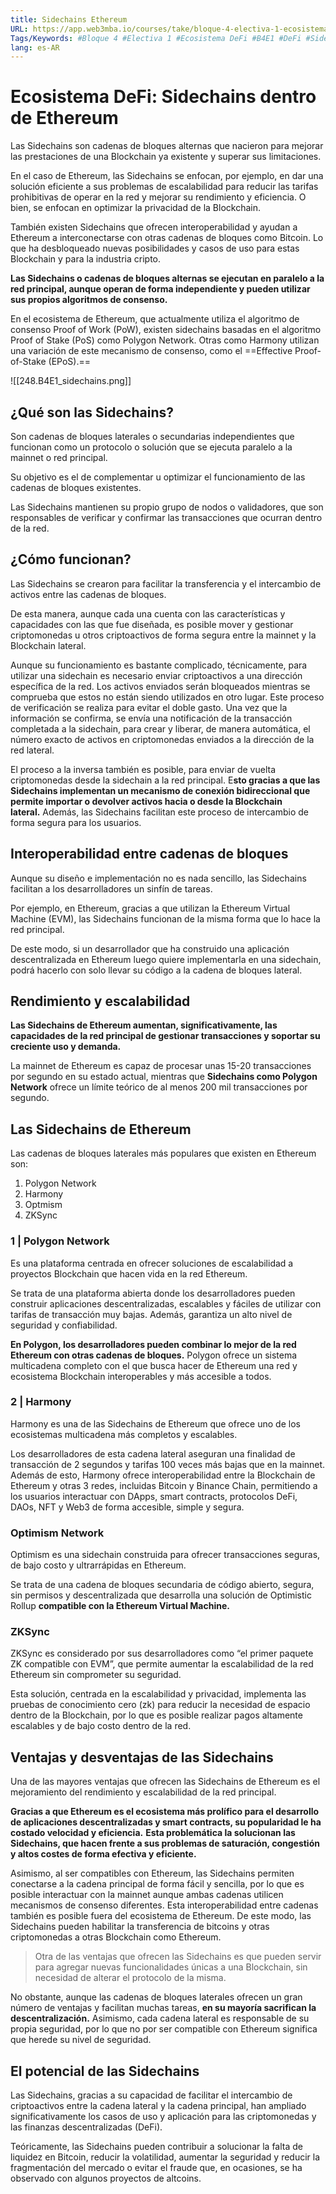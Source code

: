 ```yaml
---
title: Sidechains Ethereum
URL: https://app.web3mba.io/courses/take/bloque-4-electiva-1-ecosistema-defi/texts/38858488-01-sidechains-ethereum
Tags/Keywords: #Bloque 4 #Electiva 1 #Ecosistema DeFi #B4E1 #DeFi #Sidechains Ethereum #Sidechains #Ethereum
lang: es-AR
---
```

# Ecosistema DeFi: Sidechains dentro de Ethereum
Las Sidechains son cadenas de bloques alternas que nacieron para mejorar las prestaciones de una Blockchain ya existente y superar sus limitaciones.

En el caso de Ethereum, las Sidechains se enfocan, por ejemplo, en dar una solución eficiente a sus problemas de escalabilidad para reducir las tarifas prohibitivas de operar en la red y mejorar su rendimiento y eficiencia. O bien, se enfocan en optimizar la privacidad de la Blockchain.

También existen Sidechains que ofrecen interoperabilidad y ayudan a Ethereum a interconectarse con otras cadenas de bloques como Bitcoin. Lo que ha desbloqueado nuevas posibilidades y casos de uso para estas Blockchain y para la industria cripto.

**Las Sidechains o cadenas de bloques alternas se ejecutan en paralelo a la red principal, aunque operan de forma independiente y pueden utilizar sus propios algoritmos de consenso.**  
  
En el ecosistema de Ethereum, que actualmente utiliza el algoritmo de consenso Proof of Work (PoW), existen sidechains basadas en el algoritmo Proof of Stake (PoS) como Polygon Network. Otras como Harmony utilizan una variación de este mecanismo de consenso, como el ==Effective Proof-of-Stake (EPoS).==

![[248.B4E1_sidechains.png]]

## ¿Qué son las Sidechains?
Son cadenas de bloques laterales o secundarias independientes que funcionan como un protocolo o solución que se ejecuta paralelo a la mainnet o red principal.

Su objetivo es el de complementar u optimizar el funcionamiento de las cadenas de bloques existentes. 

Las Sidechains mantienen su propio grupo de nodos o validadores, que son responsables de verificar y confirmar las transacciones que ocurran dentro de la red.

## ¿Cómo funcionan?
Las Sidechains se crearon para facilitar la transferencia y el intercambio de activos entre las cadenas de bloques. 

De esta manera, aunque cada una cuenta con las características y capacidades con las que fue diseñada, es posible mover y gestionar criptomonedas u otros criptoactivos de forma segura entre la mainnet y la Blockchain lateral.

Aunque su funcionamiento es bastante complicado, técnicamente, para utilizar una sidechain es necesario enviar criptoactivos a una dirección específica de la red. Los activos enviados serán bloqueados mientras se comprueba que estos no están siendo utilizados en otro lugar. Este proceso de verificación se realiza para evitar el doble gasto. Una vez que la información se confirma, se envía una notificación de la transacción completada a la sidechain, para crear y liberar, de manera automática, el número exacto de activos en criptomonedas enviados a la dirección de la red lateral.  
  
El proceso a la inversa también es posible, para enviar de vuelta criptomonedas desde la sidechain a la red principal. E**sto gracias a que las Sidechains implementan un mecanismo de conexión bidireccional que permite importar o devolver activos hacia o desde la Blockchain lateral.** Además, las Sidechains facilitan este proceso de intercambio de forma segura para los usuarios.

## Interoperabilidad entre cadenas de bloques
Aunque su diseño e implementación no es nada sencillo, las Sidechains facilitan a los desarrolladores un sinfín de tareas.

Por ejemplo, en Ethereum, gracias a que utilizan la Ethereum Virtual Machine (EVM), las Sidechains funcionan de la misma forma que lo hace la red principal.

De este modo, si un desarrollador que ha construido una aplicación descentralizada en Ethereum luego quiere implementarla en una sidechain, podrá hacerlo con solo llevar su código a la cadena de bloques lateral.

## Rendimiento y escalabilidad
**Las Sidechains de Ethereum aumentan, significativamente, las capacidades de la red principal de gestionar transacciones y soportar su creciente uso y demanda.**

La mainnet de Ethereum es capaz de procesar unas 15-20 transacciones por segundo en su estado actual, mientras que **Sidechains como Polygon Network** ofrece un límite teórico de al menos 200 mil transacciones por segundo.

## Las Sidechains de Ethereum
Las cadenas de bloques laterales más populares que existen en Ethereum son:
1. Polygon Network
2. Harmony
3. Optmism
4. ZKSync

### 1 | Polygon Network
Es una plataforma centrada en ofrecer soluciones de escalabilidad a proyectos Blockchain que hacen vida en la red Ethereum.

Se trata de una plataforma abierta donde los desarrolladores pueden construir aplicaciones descentralizadas, escalables y fáciles de utilizar con tarifas de transacción muy bajas. Además, garantiza un alto nivel de seguridad y confiabilidad.  
  
**En Polygon, los desarrolladores pueden combinar lo mejor de la red Ethereum con otras cadenas de bloques.** Polygon ofrece un sistema multicadena completo con el que busca hacer de Ethereum una red y ecosistema Blockchain interoperables y más accesible a todos.

### 2 | Harmony
Harmony es una de las Sidechains de Ethereum que ofrece uno de los ecosistemas multicadena más completos y escalables.

Los desarrolladores de esta cadena lateral aseguran una finalidad de transacción de 2 segundos y tarifas 100 veces más bajas que en la mainnet. Además de esto, Harmony ofrece interoperabilidad entre la Blockchain de Ethereum y otras 3 redes, incluidas Bitcoin y Binance Chain, permitiendo a los usuarios interactuar con DApps, smart contracts, protocolos DeFi, DAOs, NFT y Web3 de forma accesible, simple y segura.

### Optimism Network
Optimism es una sidechain construida para ofrecer transacciones seguras, de bajo costo y ultrarrápidas en Ethereum.

Se trata de una cadena de bloques secundaria de código abierto, segura, sin permisos y descentralizada que desarrolla una solución de Optimistic Rollup **compatible con la Ethereum Virtual Machine.**

### ZKSync
ZKSync es considerado por sus desarrolladores como “el primer paquete ZK compatible con EVM”, que permite aumentar la escalabilidad de la red Ethereum sin comprometer su seguridad.

Esta solución, centrada en la escalabilidad y privacidad, implementa las pruebas de conocimiento cero (zk) para reducir la necesidad de espacio dentro de la Blockchain, por lo que es posible realizar pagos altamente escalables y de bajo costo dentro de la red.

## Ventajas y desventajas de las Sidechains
Una de las mayores ventajas que ofrecen las Sidechains de Ethereum es el mejoramiento del rendimiento y escalabilidad de la red principal.

**Gracias a que Ethereum es el ecosistema más prolífico para el desarrollo de aplicaciones descentralizadas y smart contracts, su popularidad le ha costado velocidad y eficiencia.** **Esta problemática la solucionan las Sidechains, que hacen frente a sus problemas de saturación, congestión y altos costes de forma efectiva y eficiente.**  
  
Asimismo, al ser compatibles con Ethereum, las Sidechains permiten conectarse a la cadena principal de forma fácil y sencilla, por lo que es posible interactuar con la mainnet aunque ambas cadenas utilicen mecanismos de consenso diferentes. Esta interoperabilidad entre cadenas también es posible fuera del ecosistema de Ethereum. De este modo, las Sidechains pueden habilitar la transferencia de bitcoins y otras criptomonedas a otras Blockchain como Ethereum.

> Otra de las ventajas que ofrecen las Sidechains es que pueden servir para agregar nuevas funcionalidades únicas a una Blockchain, sin necesidad de alterar el protocolo de la misma.
  
No obstante, aunque las cadenas de bloques laterales ofrecen un gran número de ventajas y facilitan muchas tareas, **en su mayoría sacrifican la descentralización.** Asimismo, cada cadena lateral es responsable de su propia seguridad, por lo que no por ser compatible con Ethereum significa que herede su nivel de seguridad.

## El potencial de las Sidechains
Las Sidechains, gracias a su capacidad de facilitar el intercambio de criptoactivos entre la cadena lateral y la cadena principal, han ampliado significativamente los casos de uso y aplicación para las criptomonedas y las finanzas descentralizadas (DeFi).

Teóricamente, las Sidechains pueden contribuir a solucionar la falta de liquidez en Bitcoin, reducir la volatilidad, aumentar la seguridad y reducir la fragmentación del mercado o evitar el fraude que, en ocasiones, se ha observado con algunos proyectos de altcoins.